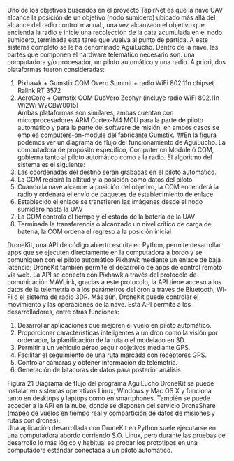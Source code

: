 Uno de los objetivos buscados en el proyecto TapirNet es que la nave UAV alcance la posición de un objetivo (nodo sumidero) ubicado más allá del alcance del radio control manual., una vez alcanzado el objetivo que encienda la radio e inicie una recolección de la data acumulada en el nodo sumidero, terminada esta tarea que vuelva al punto de partida. A este sistema completo se le ha denominado AguiLucho. 
Dentro de la nave, las partes que componen el hardware telemático necesario son: una computadora y/o procesador, un piloto automático y una radio. A priori, dos plataformas fueron consideradas: 
1.	Pixhawk + Gumstix COM Overo Summit + radio WiFi 802.11n chipset Ralink RT 3572 
2.	AeroCore + Gumstix COM DuoVero Zephyr (incluye radio WiFi 802.11n Wi2Wi W2CBW0015)  
Ambas plataformas son similares, ambas cuentan con microprocesadores ARM Cortex-M4 MCU para la parte de piloto automático y para la parte del software de misión, en ambos casos se emplea computers-on-module del fabricante Gumstix. 
##En la figura podemos ver un diagrama de flujo del funcionamiento de AguiLucho. La computadora de propósito específico, Computer on Module ó COM, gobierna tanto al piloto automático como a la radio. El algoritmo del sistema es el siguiente: 
1.	Las coordenadas del destino serán grabadas en el piloto automático.  
2.	La COM recibirá la altitud y la posición como datos del piloto. 
3.	Cuando la nave alcance la posición del objetivo, la COM encenderá la radio y ordenará el envío de paquetes de establecimiento de enlace 
4.	Establecido el enlace se transfieren las imágenes desde el nodo sumidero hasta la UAV 
5.	La COM controla el tiempo y el estado de la batería de la UAV 
6.	Terminada la transferencia o alcanzado un nivel crítico de carga de batería, la COM ordena el regreso a la posición inicial 
 

DroneKit, una API de código abierto escrita en Python, permite desarrollar apps que se ejecuten directamente en la computadora a bordo y se comuniquen con el piloto automático Pixhawk mediante un enlace de baja latencia; DroneKit también permite el desarrollo de apps de control remoto vía web. La API se conecta con Pixhawk a través del protocolo de comunicación MAVLink, gracias a este protocolo, la API tiene acceso a los datos de la telemetría o a los parámetros del dron a través de Bluetooth, Wi-Fi o el sistema de radio 3DR. Más aún, DroneKit puede controlar el movimiento y las operaciones de la nave. Esta API permite a los desarrolladores, entre otras funciones: 
1.	Desarrollar aplicaciones que mejoren el vuelo en piloto automático. 
2.	Proporcionar características inteligentes a un dron como la visión por ordenador, la planificación de la ruta o el modelado en 3D. 
3.	Permitir a un vehículo aéreo seguir objetivos mediante GPS. 
4.	Facilitar el seguimiento de una ruta marcada con receptores GPS. 
5.	Controlar cámaras y obtener información de telemetría. 
6.	Generación de bitácoras de datos para posterior análisis. 
  
Figura 21 Diagrama de flujo del programa AguiLucho 
DroneKit se puede instalar en sistemas operativos Linux, Windows y Mac OS X y funciona tanto en desktops y laptops como en smartphones. También se puede acceder a la API en la nube, donde se disponen del servicio DroneShare (mapeo de vuelos en tiempo real y compartición de datos de misiones y rutas con drones).  
Una aplicación desarrollada con DroneKit en Python suele ejecutarse en una computadora abordo corriendo S.O. Linux, pero durante las pruebas de desarrollo lo más lógico y habitual es probar los prototipos en una computadora estándar conectada a un piloto automático. 
